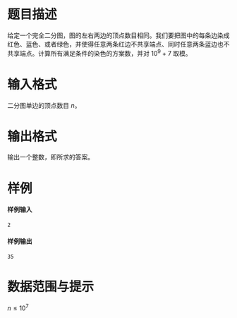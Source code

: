 
# 题目描述

给定一个完全二分图，图的左右两边的顶点数目相同。我们要把图中的每条边染成红色、蓝色、或者绿色，并使得任意两条红边不共享端点、同时任意两条蓝边也不共享端点。计算所有满足条件的染色的方案数，并对 $10^{9}+7$ 取模。

# 输入格式

二分图单边的顶点数目 $n$。    


# 输出格式

输出一个整数，即所求的答案。

# 样例

#### 样例输入 
```plain
2
```

#### 样例输出 
```plain
35
```


# 数据范围与提示

$n\leq10^7$

